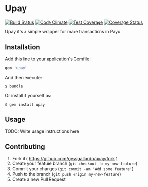 # Upay


[![Build Status](https://travis-ci.org/gessgallardo/upay.svg?branch=master)](https://travis-ci.org/gessgallardo/upay)
[![Code Climate](https://codeclimate.com/github/gessgallardo/upay/badges/gpa.svg)](https://codeclimate.com/github/gessgallardo/upay)
[![Test Coverage](https://codeclimate.com/github/gessgallardo/upay/badges/coverage.svg)](https://codeclimate.com/github/gessgallardo/upay/coverage)
[![Coverage Status](https://coveralls.io/repos/gessgallardo/upay/badge.svg?branch=master&service=github)](https://coveralls.io/github/gessgallardo/upay?branch=master)

Upay it's a simple wrapper for make transactions in Payu


## Installation

Add this line to your application's Gemfile:

```ruby
gem 'upay'
```

And then execute:

    $ bundle

Or install it yourself as:

    $ gem install upay

## Usage

TODO: Write usage instructions here

## Contributing

1. Fork it ( https://github.com/gessgallardo/upay/fork )
2. Create your feature branch (`git checkout -b my-new-feature`)
3. Commit your changes (`git commit -am 'Add some feature'`)
4. Push to the branch (`git push origin my-new-feature`)
5. Create a new Pull Request
